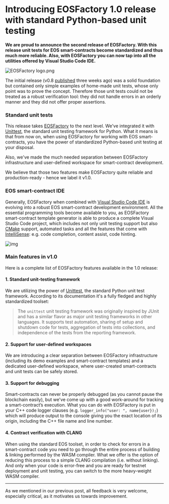 # Introducing EOSFactory 1.0 release with standard Python-based unit testing

**We are proud to announce the second release of EOSFactory. With this release unit tests for EOS smart-contracts become standardized and thus much more reliable. Also, with EOSFactory you can now tap into all the utilities offered by Visual Studio Code IDE.**

![EOSFactory logo.png](https://cdn.steemitimages.com/DQmR21xQNJ4CbS1DoJEAutvYFWU9mD11PAYkCQZpLnHXLdY/EOSFactory%20logo.png)

The initial release (v0.8 [published](https://steemit.com/eos/@tokenika/introducing-eosfactory-an-eos-smart-contract-development-and-testing-framework) three weeks ago) was a solid foundation but contained only simple examples of home-made unit tests, whose only point was to prove the concept. Therefore those unit tests could not be treated as a robust verification tool: they did not handle errors in an orderly manner and they did not offer proper assertions.

### Standard unit tests

This release takes [EOSFactory](https://github.com/tokenika/eosfactory) to the next level. We've integrated it with [Unittest](https://docs.python.org/2/library/unittest.html), the standard unit testing framework for Python. What it means is that from now on, when using EOSFactory for working with EOS smart-contracts, you have the power of standardized Python-based unit testing at your disposal.

Also, we've made the much needed separation between EOSFactory infrastructure and user-defined workspace for smart-contract development.

We believe that those two features make EOSFactory quite reliable and production-ready - hence we label it v1.0.

### EOS smart-contract IDE

Generally, EOSFactory when combined with [Visual Studio Code IDE](https://code.visualstudio.com/) is evolving into a robust EOS smart-contract development environment. All the essential programming tools become available to you, as EOSFactory smart-contract template generator is able to produce a complete Visual Studio Code project, which includes not only unit testing support but also [CMake](https://cmake.org/) support, automated tasks and all the features that come with [IntelliSense](https://msdn.microsoft.com/en-us/library/hcw1s69b.aspx): e.g. code completion, content assist, code hinting.

![img](https://cdn.steemitimages.com/DQmcYyhEcoz4Az2vEf7vA1AJYgTNzhvKewsKPqd7hqbphyo/peek.png)

### Main features in v1.0

Here is a complete list of EOSFactory features available in the 1.0 release:

#### 1. Standard unit-testing framework

We are utilizing the power of [Unittest](https://docs.python.org/3/library/unittest.html), the standard Python unit test framework. According to its documentation it's a fully fledged and highly standardized toolset:

> The `unittest` unit testing framework was originally inspired by JUnit and has a similar flavor as major unit testing frameworks in other languages. It supports test automation, sharing of setup and shutdown code for tests, aggregation of tests into collections, and independence of the tests from the reporting framework. 

#### 2. Support for user-defined workspaces

We are introducing a clear separation between EOSFactory infrastructure (including its demo examples and smart-contract templates) and a dedicated user-defined workspace, where user-created smart-contracts and unit tests can be safely stored.

#### 3. Support for debugging

Smart-contracts can never be properly debugged (as you cannot pause the blockchain easily), but we've come up with a good work-around for tracking a smart-contract’s execution. What you can do with EOSFactory is put in your C++ code logger clauses (e.g. `logger_info("user: ", name{user});`) which will produce output to the console giving you the exact location of its origin, including the C++ file name and line number.

#### 4. Contract verification with CLANG

When using the standard EOS toolset, in order to check for errors in a smart-contract code you need to go through the entire process of building & linking performed by the WASM compiler. What we offer is the option of reducing this process to a simple CLANG compilation (i.e. without linking). And only when your code is error-free and you are ready for testnet deployment and unit testing, you can switch to the more heavy-weight WASM compiler.

------

As we mentioned in our previous post, all feedback is very welcome, especially critical, as it motivates us towards improvement.









